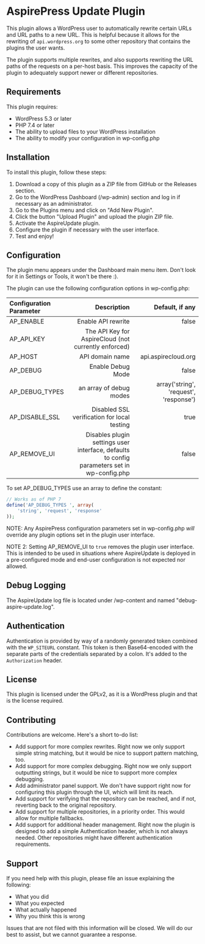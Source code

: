 # AspirePress Update Plugin

This plugin allows a WordPress user to automatically rewrite certain URLs and URL paths to a new URL. This is
helpful because it allows for the rewriting of `api.wordpress.org` to some other repository that contains the plugins
the user wants.

The plugin supports multiple rewrites, and also supports rewriting the URL paths of the requests on a per-host basis.
This improves the capacity of the plugin to adequately support newer or different repositories.

## Requirements

This plugin requires:

- WordPress 5.3 or later
- PHP 7.4 or later
- The ability to upload files to your WordPress installation
- The ability to modify your configuration in wp-config.php

## Installation

To install this plugin, follow these steps:

1. Download a copy of this plugin as a ZIP file from GitHub or the Releases section.
2. Go to the WordPress Dashboard (/wp-admin) section and log in if necessary as an administrator.
3. Go to the Plugins menu and click on "Add New Plugin".
4. Click the button "Upload Plugin" and upload the plugin ZIP file.
5. Activate the AspireUpdate plugin.
6. Configure the plugin if necessary with the user interface.
7. Test and enjoy!

## Configuration

The plugin menu appears under the Dashboard main menu item. Don't look for it in Settings or Tools, it won't be there :).

The plugin can use the following configuration options in wp-config.php:

| Configuration Parameter |                                                                                 Description |                        Default, if any |
| :---------------------- | ------------------------------------------------------------------------------------------: | -------------------------------------: |
| AP_ENABLE               |                                                                          Enable API rewrite |                                  false |
| AP_API_KEY              |                                        The API Key for AspireCloud (not currently enforced) |                                        |
| AP_HOST                 |                                                                             API domain name |                    api.aspirecloud.org |
| AP_DEBUG                |                                                                           Enable Debug Mode |                                  false |
| AP_DEBUG_TYPES          |                                                                     an array of debug modes | array('string', 'request', 'response') |
| AP_DISABLE_SSL          |                                                 Disabled SSL verification for local testing |                                   true |
| AP_REMOVE_UI            | Disables plugin settings user interface, defaults to config parameters set in wp-config.php |                                  false |

To set AP_DEBUG_TYPES use an array to define the constant:

```php
// Works as of PHP 7
define('AP_DEBUG_TYPES ', array(
    'string', 'request', 'response'
));
```

NOTE: Any AspirePress configuration parameters set in wp-config.php _will_ override any plugin options set in the plugin user interface. 


NOTE 2: Setting AP_REMOVE_UI to `true` removes the plugin user interface. This is intended to be used in situations where AspireUpdate is deployed in a pre-configured mode and end-user configuration is not expected nor allowed. 




## Debug Logging

The AspireUpdate log file is located under /wp-content and named "debug-aspire-update.log".

## Authentication

Authentication is provided by way of a randomly generated token combined with the `WP_SITEURL` constant. This token is
then Base64-encoded with the separate parts of the credentials separated by a colon. It's added to the `Authorization`
header.

## License

This plugin is licensed under the GPLv2, as it is a WordPress plugin and that is the license required.

## Contributing

Contributions are welcome. Here's a short to-do list:

- Add support for more complex rewrites. Right now we only support simple string matching, but it would be nice to support pattern matching, too.
- Add support for more complex debugging. Right now we only support outputting strings, but it would be nice to support more complex debugging.
- Add administrator panel support. We don't have support right now for configuring this plugin through the UI, which will limit its reach.
- Add support for verifying that the repository can be reached, and if not, reverting back to the original repository.
- Add support for multiple repositories, in a priority order. This would allow for multiple fallbacks.
- Add support for additional header management. Right now the plugin is designed to add a simple Authentication header, which is not always needed. Other repositories might have different authentication requirements.

## Support

If you need help with this plugin, please file an issue explaining the following:

- What you did
- What you expected
- What actually happened
- Why you think this is wrong

Issues that are not filed with this information will be closed. We will do our best to assist, but we cannot guarantee a response.
